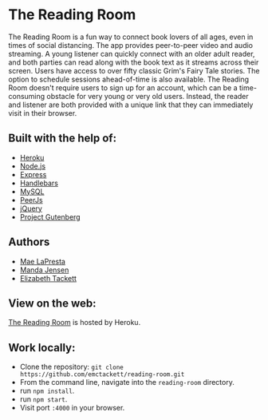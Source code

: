 # The Reading Room

The Reading Room is a fun way to connect book lovers of all ages, even in times of social distancing.  The app provides peer-to-peer video and audio streaming.  A young listener can quickly connect with an older adult reader, and both parties can read along with the book text as it streams across their screen.  Users have access to over fifty classic Grim's Fairy Tale stories.  The option to schedule sessions ahead-of-time is also available.  The Reading Room doesn't require users to sign up for an account, which can be a time-consuming obstacle for very young or very old users.  Instead, the reader and listener are both provided with a unique link that they can immediately visit in their browser.

## Built with the help of:
- [Heroku](https://www.heroku.com/)
- [Node.js](https://nodejs.org/en/)
- [Express](https://expressjs.com/)
- [Handlebars](https://handlebarsjs.com/)
- [MySQL](https://www.mysql.com/)
- [PeerJs](https://peerjs.com/)
- [jQuery](https://jquery.com/)
- [Project Gutenberg](https://www.gutenberg.org/files/2591/2591-h/2591-h.htm)

## Authors
- [Mae LaPresta](https://github.com/mlapresta)
- [Manda Jensen](https://github.com/mp-jensen)
- [Elizabeth Tackett](https://github.com/emtackett)

## View on the web:
[The Reading Room](https://reading-room.herokuapp.com) is hosted by Heroku.

## Work locally:
- Clone the repository: `git clone https://github.com/emctackett/reading-room.git`
- From the command line, navigate into the `reading-room` directory.
- run `npm install`.
- run `npm start`.
- Visit port `:4000` in your browser.
